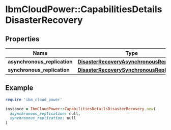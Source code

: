 # IbmCloudPower::CapabilitiesDetailsDisasterRecovery

## Properties

| Name | Type | Description | Notes |
| ---- | ---- | ----------- | ----- |
| **asynchronous_replication** | [**DisasterRecoveryAsynchronousReplication**](DisasterRecoveryAsynchronousReplication.md) |  |  |
| **synchronous_replication** | [**DisasterRecoverySynchronousReplication**](DisasterRecoverySynchronousReplication.md) |  | [optional] |

## Example

```ruby
require 'ibm_cloud_power'

instance = IbmCloudPower::CapabilitiesDetailsDisasterRecovery.new(
  asynchronous_replication: null,
  synchronous_replication: null
)
```

